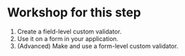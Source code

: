 # Workshop for this step

1. Create a field-level custom validator.
2. Use it on a form in your application.
3. (Advanced) Make and use a form-level custom validator.
